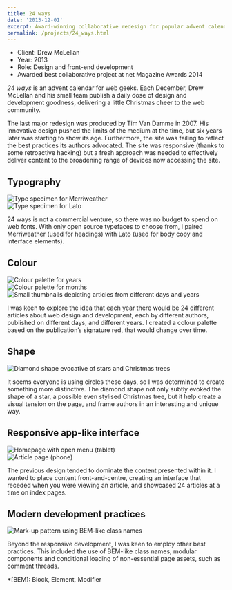 ```yaml
---
title: 24 ways
date: '2013-12-01'
excerpt: Award-winning collaborative redesign for popular advent calendar for web geeks.
permalink: /projects/24_ways.html
---
```

* Client: Drew McLellan
* Year: 2013
* Role: Design and front-end development
* Awarded best collaborative project at net Magazine Awards 2014

_24 ways_ is an advent calendar for web geeks. Each December, Drew McLellan and his small team publish a daily dose of design and development goodness, delivering a little Christmas cheer to the web community.

The last major redesign was produced by Tim Van Damme in 2007. His innovative design pushed the limits of the medium at the time, but six years later was starting to show its age. Furthermore, the site was failing to reflect the best practices its authors advocated. The site was responsive (thanks to some retroactive hacking) but a fresh approach was needed to effectively deliver content to the broadening range of devices now accessing the site.

## Typography
![Type specimen for Merriweather]()  
![Type specimen for Lato]()

24 ways is not a commercial venture, so there was no budget to spend on web fonts. With only open source typefaces to choose from, I paired Merriweather (used for headings) with Lato (used for body copy and interface elements).

## Colour
![Colour palette for years]()  
![Colour palette for months]()  
![Small thumbnails depicting articles from different days and years]()

I was keen to explore the idea that each year there would be 24 different articles about web design and development, each by different authors, published on different days, and different years. I created a colour palette based on the publication’s signature red, that would change over time.

## Shape
![Diamond shape evocative of stars and Christmas trees]()

It seems everyone is using circles these days, so I was determined to create something more distinctive. The diamond shape not only subtly evoked the shape of a star, a possible even stylised Christmas tree, but it help create a visual tension on the page, and frame authors in an interesting and unique way.

## Responsive app-like interface
![Homepage with open menu (tablet)]()  
![Article page (phone)]()

The previous design tended to dominate the content presented within it. I wanted to place content front-and-centre, creating an interface that receded when you were viewing an article, and showcased 24 articles at a time on index pages.

## Modern development practices
![Mark-up pattern using BEM-like class names]()

Beyond the responsive development, I was keen to employ other best practices. This included the use of BEM-like class names, modular components and conditional loading of non-essential page assets, such as comment threads.

*[BEM]: Block, Element, Modifier